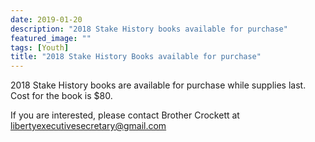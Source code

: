 ```yaml
---
date: 2019-01-20
description: "2018 Stake History books available for purchase"
featured_image: ""
tags: [Youth]
title: "2018 Stake History Books available for purchase"
---
```


2018 Stake History books are available for purchase while supplies last. Cost for the book is $80. 

If you are interested, please contact Brother Crockett at libertyexecutivesecretary@gmail.com